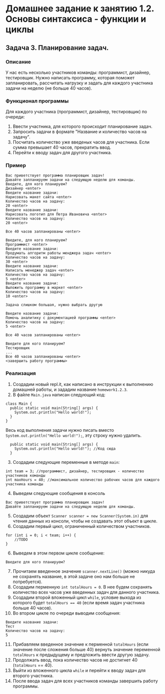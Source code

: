 # Домашнее задание к занятию 1.2. Основы синтаксиса - функции и циклы
## Задача 3. Планирование задач.

### Описание
У нас есть несколько участников команды: программист, дизайнер, тестировщик. Нужно написать программу, которая поможет запланировать, рассчитать нагрузку и задать для каждого участника задачи на неделю (не больше 40 часов).

### Функционал программы
Для каждого участника (программист, дизайнер, тестировщик) по очереди:
1. Ввести участника, для которого происходит планирование задач.
2. Запросить задачи в формате "Название и количество часов на задачу".
3. Посчитать количество уже введеных часов для участника. Если сумма превышает 40 часов, прекратить ввод.
4. Перейти к вводу задач для другого участника.

### Пример
```
Вас приветствует программа планировщик задач!
Давайте запланируем задачи на следующую неделю для команды.
Введите, для кого планируем?
Дизайнер <enter>
Введите название задачи:
Нарисовать макет сайта <enter>
Количество часов на задачу:
20 <enter>
Введите название задачи:
Нарисовать логотип для Петра Ивановича <enter>
Количество часов на задачу:
20 <enter>

Все 40 часов запланированы <enter>

Введите, для кого планируем?
Программист <enter>
Введите название задачи:
Продумать алгоритм работы менджера задач <enter>
Количество часов на задачу:
30 <enter>
Введите название задачи:
Написать менеджер задач <enter>
Количество часов на задачу:
5 <enter>
Введите название задачи:
Выложить программу в маркет <enter>
Количество часов на задачу:
10 <enter>

Задача слишком большая, нужно выбрать другую

Введите название задачи:
Помочь аналитику с документацией программы <enter>
Количество часов на задачу:
5 <enter>

Все 40 часов запланированы <enter>

Введите для кого планируем?
Тестировщик
...
Все 40 часов запланированы <enter>
<завершить работу программы>
```

### Реализация
1. Создадим новый repl.it, как написано в инструкции к выполнению домашней работы, и зададим название `homework1.2.3`.
2. В файле `Main.java` написан следующий код:
```
class Main {
  public static void main(String[] args) {
    System.out.println("Hello world!");
  }
}
``` 
Весь код выполнения задачи нужно писать вместо `System.out.println("Hello world!");`, эту строку нужно удалить.
```
  public static void main(String[] args) {
    System.out.println("Hello world!"); //Код сюда
  }
```
3. Создадим следующие переменные в методе `main`:
```
int team = 3; //программист, дизайнер, тестировщик - количество участников команды
int maxHours = 40; //максимальное количество рабочих часов для каждого участника команды
```
4. Выведем следующие сообщения в консоль
```
Вас приветствует программа планировщик задач!
Давайте запланируем задачи на следующую неделю для команды.
```
5. Создадим объект `Scanner scanner = new Scanner(System.in)` для чтения данных из консоли, чтобы не создавать этот объект в цикле.
6. Создадим первый цикл, ограниченный количеством участников.
```
for (int i = 0; i < team; i++) {
    //TODO
}
```
6. Выведем в этом первом цикле сообщение:
```
Введите для кого планируем?
```
7. Прочитаем введенное значение `scanner.nextLine()` (можно никуда не сохранять название, в этой задаче оно нам больше не потребуется).
8. Создадим перменную `int totalHours = 0`. В нее будем сохранять количество всех часов уже введенных задач для данного участника.
9. Создадим второй вложенный цикл `while`, условие выхода из которого будет `totalHours == 40` (если время задач участника больше 40 часов).
10. Во втором цикле по очереди выводим сообщения:
```
Введите название задачи:
Тест
Количество часов на задачу:
5
```
11. Прибавляем введенное значение к перменной `totalHours` (если значение после сложения больше 40) вернуть значение переменной `totalHours` к предыдущему и предложить ввести другую задачу.
12. Продолжать ввод, пока количество часов не достигнет 40 (`totalHours` == 40).
13. Выйти из вложенного цикла `while` и перейти к вводу задач для второго участника.
14. После ввода задач для всех участников команды завершить работу программы.

